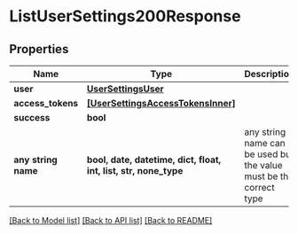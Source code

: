# ListUserSettings200Response


## Properties
Name | Type | Description | Notes
------------ | ------------- | ------------- | -------------
**user** | [**UserSettingsUser**](UserSettingsUser.md) |  | [optional] 
**access_tokens** | [**[UserSettingsAccessTokensInner]**](UserSettingsAccessTokensInner.md) |  | [optional] 
**success** | **bool** |  | [optional] 
**any string name** | **bool, date, datetime, dict, float, int, list, str, none_type** | any string name can be used but the value must be the correct type | [optional]

[[Back to Model list]](../README.md#documentation-for-models) [[Back to API list]](../README.md#documentation-for-api-endpoints) [[Back to README]](../README.md)


